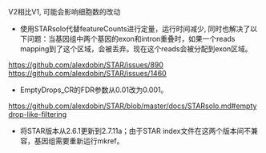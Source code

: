 V2相比V1, 可能会影响细胞数的改动

- 使用STARsolo代替featureCounts进行定量，运行时间减少, 同时也解决了以下问题：当基因组中两个基因的exon和intron重叠时，如果一个reads mapping到了这个区域，会被丢弃。现在这个reads会被分配到exon区域。
  
https://github.com/alexdobin/STAR/issues/890
https://github.com/alexdobin/STAR/issues/1460

- EmptyDrops_CR的FDR参数从0.01改为0.001。

https://github.com/alexdobin/STAR/blob/master/docs/STARsolo.md#emptydrop-like-filtering

- 将STAR版本从2.6.1更新到2.7.11a；由于STAR index文件在这两个版本间不兼容，基因组需要重新运行mkref。
